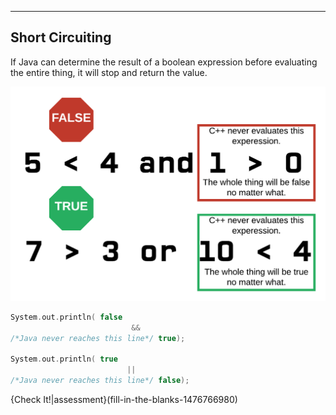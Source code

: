 ---

## Short Circuiting

If Java can determine the result of a boolean expression before evaluating the entire thing, it will stop and return the value.

![Short Circuiting](.guides/img/shortcircuiting.png)

```c++
System.out.println( false 
                           && 
/*Java never reaches this line*/ true); 

System.out.println( true 
                          || 
/*Java never reaches this line*/ false); 
```

{Check It!|assessment}(fill-in-the-blanks-1476766980)
